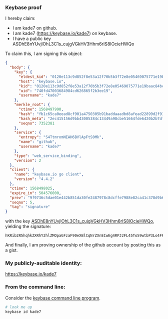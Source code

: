 ### Keybase proof

I hereby claim:

  * I am kade7 on github.
  * I am kade7 (https://keybase.io/kade7) on keybase.
  * I have a public key ASDhE8nYUvjlOhL3C1s_cujgVGkHV3Hhm6rIS8lOcieHWQo

To claim this, I am signing this object:

```json
{
  "body": {
    "key": {
      "eldest_kid": "0120e113c9d852f8e53a12f70b5b3f72e8e05469075771e19baac84bc94e722787590a",
      "host": "keybase.io",
      "kid": "0120e113c9d852f8e53a12f70b5b3f72e8e05469075771e19baac84bc94e722787590a",
      "uid": "740fd47003684984cd626865f2b3ee19",
      "username": "kade7"
    },
    "merkle_root": {
      "ctime": 1568497990,
      "hash": "fb1c65ca0eead8cf901a4750305b91baddaaadbd8afead22899d2f916556a2f8280ea945069ba5318cf7ec092ad06317ade1be6d682711240eb488e706ebb4c0",
      "hash_meta": "2ec415156d9bb43005384c13449a98cbe51664fde6420b2b7df833e24e498f0c",
      "seqno": 7352381
    },
    "service": {
      "entropy": "S4TtmromNEAH6BVlApFtS0Mk",
      "name": "github",
      "username": "kade7"
    },
    "type": "web_service_binding",
    "version": 2
  },
  "client": {
    "name": "keybase.io go client",
    "version": "4.4.2"
  },
  "ctime": 1568498025,
  "expire_in": 504576000,
  "prev": "9f9736c5dae01e442b851da30fe2487978c8dcffe7988e82ca41c378d9b66f56",
  "seqno": 5,
  "tag": "signature"
}
```

with the key [ASDhE8nYUvjlOhL3C1s_cujgVGkHV3Hhm6rIS8lOcieHWQo](https://keybase.io/kade7), yielding the signature:

```
hKRib2R5hqhkZXRhY2hlZMOpaGFzaF90eXBlCqNrZXnEIwEg4RPJ2FL45ToS9wtbP3Lo4FRpB1dx4ZuqyEvJTnInh1kKp3BheWxvYWTESpcCBcQgn5c2xdrgHkQrhR2jD+JIeXjI3P/nmI6CykHDeNm2b1bEILKPaGSuTGhJKragFikzy82LuGurp039iPFS6mwYrjFMAgHCo3NpZ8RAg01FHSUeVdvyUaGYCU4NISQq7p4T2PrWTV5fRuPDVj1TkkoP8QedUcdi5OIHOsmBOD9Of5Y8q0s/8GXgQkA8DqhzaWdfdHlwZSCkaGFzaIKkdHlwZQildmFsdWXEIKf4hYv9witRxuUU+JdX9xcjyS+DHYMOc6LsDaSAWPqRo3RhZ80CAqd2ZXJzaW9uAQ==

```

And finally, I am proving ownership of the github account by posting this as a gist.

### My publicly-auditable identity:

https://keybase.io/kade7

### From the command line:

Consider the [keybase command line program](https://keybase.io/download).

```bash
# look me up
keybase id kade7
```
